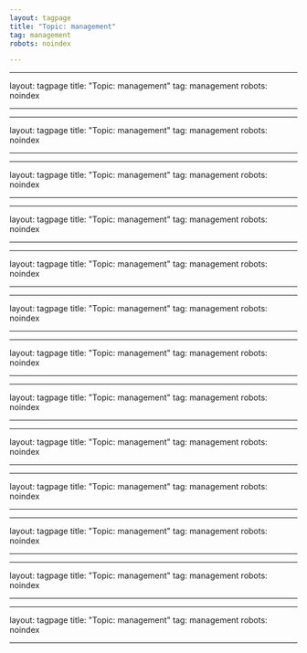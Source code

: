 ```yaml
---
layout: tagpage
title: "Topic: management"
tag: management
robots: noindex

---
```

---
layout: tagpage
title: "Topic: management"
tag: management
robots: noindex

---
---
layout: tagpage
title: "Topic: management"
tag: management
robots: noindex

---
---
layout: tagpage
title: "Topic: management"
tag: management
robots: noindex

---
---
layout: tagpage
title: "Topic: management"
tag: management
robots: noindex

---
---
layout: tagpage
title: "Topic: management"
tag: management
robots: noindex

---
---
layout: tagpage
title: "Topic: management"
tag: management
robots: noindex

---
---
layout: tagpage
title: "Topic: management"
tag: management
robots: noindex

---
---
layout: tagpage
title: "Topic: management"
tag: management
robots: noindex

---
---
layout: tagpage
title: "Topic: management"
tag: management
robots: noindex

---
---
layout: tagpage
title: "Topic: management"
tag: management
robots: noindex

---
---
layout: tagpage
title: "Topic: management"
tag: management
robots: noindex

---
---
layout: tagpage
title: "Topic: management"
tag: management
robots: noindex

---
---
layout: tagpage
title: "Topic: management"
tag: management
robots: noindex

---
